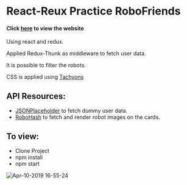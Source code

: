 # React-Reux Practice RoboFriends


#### Click [here](https://robofriends-react.herokuapp.com/) to view the website


Using react and redux.


Applied Redux-Thunk as middleware to fetch user data.


It is possible to filter the robots.


CSS is applied using [Tachyons](https://tachyons.io/)

## API Resources:
- [JSONPlaceholder](https://jsonplaceholder.typicode.com/)
  to fetch dummy user data.
- [RoboHash](https://robohash.org/)
  to fetch and render robot images on the cards.

## To view:
- Clone Project
- npm install
- npm start

![Apr-10-2019 16-55-24](https://user-images.githubusercontent.com/45598278/55891161-5c29e080-5bb4-11e9-81b6-77aa75c87bef.gif)
